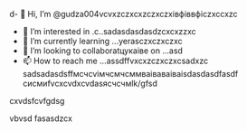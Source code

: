 d- 👋 Hi, I’m @gudza004vcvxzczxcxzczxczxівфіввфіczxccxzc
- 👀 I’m interested in .c..sadasdasdasdzcxcxzzxc
- 🌱 I’m currently learning ...yerasczxczxczxc
- 💞️ I’m looking to collaboratцукаівe on ...asd
- 📫 How to reach me ...assdffvxcxzczxczxcsadxzc
sadsadasdsffмсчcvімчсмчсммваіваваіваіsdasdasdfasdf
сисмиfvcxcvdxcvdasясчсчмlk/gfsd
<!---sadcxc
gudza004/gudza004 is n,a ✨ special ✨ repository because its `README.md` (this file) appears on your GitHub profile.
You can click the Preview link to take a ladsozxcxok at you3113r changes.asdsad
--->cxvdsfcvfgdsg
vbvsd
fasasdzcx

